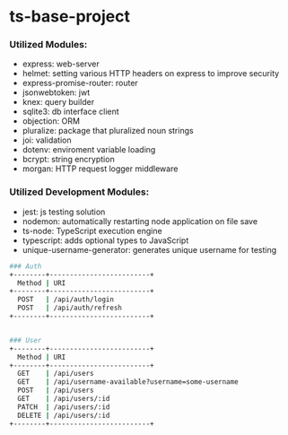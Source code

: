 # ts-base-project

### Utilized Modules:
- express: web-server
- helmet: setting various HTTP headers on express to improve security
- express-promise-router: router
- jsonwebtoken: jwt
- knex: query builder
- sqlite3: db interface client
- objection: ORM
- pluralize: package that pluralized noun strings
- joi: validation
- dotenv: enviroment variable loading
- bcrypt: string encryption
- morgan: HTTP request logger middleware

### Utilized Development Modules:
- jest: js testing solution
- nodemon: automatically restarting node application on file save
- ts-node: TypeScript execution engine
- typescript: adds optional types to JavaScript
- unique-username-generator: generates unique username for testing

```bash
### Auth
+--------+-------------------------+
  Method | URI
+--------+-------------------------+
  POST   | /api/auth/login
  POST   | /api/auth/refresh
+--------+-------------------------+


### User
+--------+-------------------------+
  Method | URI
+--------+-------------------------+
  GET    | /api/users
  GET    | /api/username-available?username=some-username
  POST   | /api/users
  GET    | /api/users/:id
  PATCH  | /api/users/:id
  DELETE | /api/users/:id
+--------+-------------------------+
```